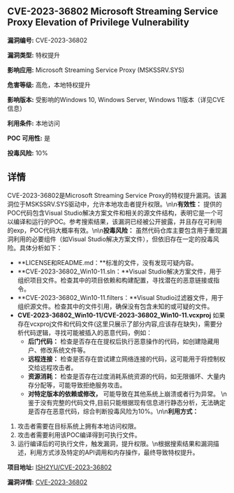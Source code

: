 ## CVE-2023-36802 Microsoft Streaming Service Proxy Elevation of Privilege Vulnerability

**漏洞编号:** CVE-2023-36802

**漏洞类型:** 特权提升

**影响应用:** Microsoft Streaming Service Proxy (MSKSSRV.SYS)

**危害等级:** 高危，本地特权提升

**影响版本:** 受影响的Windows 10, Windows Server, Windows 11版本（详见CVE信息）

**利用条件:** 本地访问

**POC 可用性:** 是

**投毒风险:** 10%

## 详情

CVE-2023-36802是Microsoft Streaming Service Proxy的特权提升漏洞。该漏洞位于MSKSSRV.SYS驱动中，允许本地攻击者提升权限。\n\n**有效性：**
提供的POC代码包含Visual Studio解决方案文件和相关的源文件结构，表明它是一个可以编译和运行的POC。参考搜索结果，该漏洞已经被公开披露，并且存在可利用的exp，POC代码大概率有效。\n\n**投毒风险：**
虽然代码仓库主要包含用于重现漏洞利用的必要组件（如Visual Studio解决方案文件），但依旧存在一定的投毒风险。具体分析如下：
*   **LICENSE和README.md：**标准的文件，没有发现可疑内容。
*   **CVE-2023-36802_Win10-11.sln：**Visual Studio解决方案文件，用于组织项目文件。检查其中的项目依赖和构建配置，寻找潜在的恶意链接或指令。
*   **CVE-2023-36802_Win10-11.filters：**Visual Studio过滤器文件，用于组织源文件。检查其中的文件引用，确保没有包含未知的或可疑的文件。
*   **CVE-2023-36802_Win10-11/CVE-2023-36802_Win10-11.vcxproj** 如果存在vcxproj文件和代码文件(这里只展示了部分内容,应该存在缺失)，需要分析代码逻辑，寻找可能被插入的恶意代码，例如：
    *   **后门代码：** 检查是否存在在提权后执行恶意操作的代码，如创建隐藏用户、修改系统文件等。
    *   **远程连接：** 检查是否存在尝试建立网络连接的代码，这可能用于将控制权交给远程攻击者。
    *   **资源消耗：** 检查是否存在过度消耗系统资源的代码，如无限循环、大量内存分配等，可能导致拒绝服务攻击。
    *   **对特定版本的依赖或修改，** 可能导致在其他系统上崩溃或者行为异常。
\n鉴于没有完整的代码文件,目前只能根据现有信息进行静态分析，无法确定是否存在恶意代码，综合判断投毒风险为10%。\n\n**利用方式：**
1.  攻击者需要在目标系统上拥有本地访问权限。
2.  攻击者需要利用该POC编译得到可执行文件。
3.  运行编译后的可执行文件，触发漏洞，提升权限。\n根据搜索结果和漏洞描述，利用方式涉及特定的API调用和内存操作，最终导致特权提升。

**项目地址:** [ISH2YU/CVE-2023-36802](https://github.com/ISH2YU/CVE-2023-36802)

**漏洞详情:** [CVE-2023-36802](https://nvd.nist.gov/vuln/detail/CVE-2023-36802)